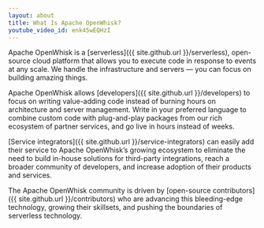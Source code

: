 ```yaml
---
layout: about
title: What Is Apache OpenWhisk?
youtube_video_id: enk45wEQHzI
---
```


Apache OpenWhisk is a [serverless]({{ site.github.url }}/serverless), open-source cloud platform that allows you to execute code in response to events at any scale. We handle the infrastructure and servers — you can focus on building amazing things.

Apache OpenWhisk allows [developers]({{ site.github.url }}/developers) to focus on writing value-adding code instead of burning hours on architecture and server management. Write in your preferred language to combine custom code with plug-and-play packages from our rich ecosystem of partner services, and go live in hours instead of weeks.

[Service integrators]({{ site.github.url }}/service-integrators) can easily add their service to Apache OpenWhisk’s growing ecosystem to eliminate the need to build in-house solutions for third-party integrations, reach a broader community of developers, and increase adoption of their products and services.

The Apache OpenWhisk community is driven by [open-source contributors]({{ site.github.url }}/contributors) who are advancing this bleeding-edge technology, growing their skillsets, and pushing the boundaries of serverless technology.
